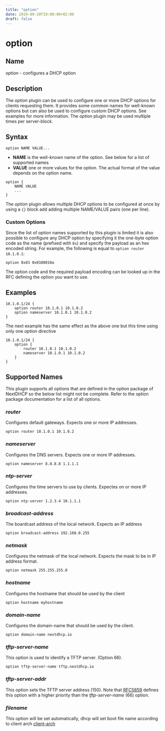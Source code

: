 ```yaml
---
title: "option"
date: 2019-09-20T19:00:00+02:00
draft: false
---
```


# option

## Name

*option* - configures a DHCP option

## Description

The *option* plugin can be used to configure one or more DHCP options for clients
requesting them. It provides some common names for well-known options but can
also be used to configure custom DHCP options. See examples for more information.
The *option* plugin may be used multiple times per server-block.

## Syntax

```
option NAME VALUE...
```

* **NAME** is the well-known name of the option. See below for a list of supported names
* **VALUE** one or more values for the option. The actual format of the value depends on the option name.

```
option {
    NAME VALUE
    ...
}
```

The *option* plugin allows multiple DHCP options to be configured at once by using a `{}` block add adding multiple NAME/VALUE pairs (one per line).

### Custom Options

Since the list of option names supported by this plugin is limited it is also possible to configure any DHCP option by specifying it the one-byte option code as the name (prefixed with `0x`) and specify the payload as an hex encoded string. For example, the following is equal to `option router 10.1.0.1`:

```
option 0x03 0x0100010a
```

The option code and the required payload encoding can be looked up in the RFC defining the option you want to use.

## Examples

```
10.1.0.1/24 {
    option router 10.1.0.1 10.1.0.2
    option nameserver 10.1.0.1 10.1.0.2
}
```

The next example has the same effect as the above one but this time using
only one *option* directive

```
10.1.0.1/24 {
    option {
        router 10.1.0.1 10.1.0.2
        nameserver 10.1.0.1 10.1.0.2
    }
}
```

## Supported Names

This plugin supports all options that are defined in the option package of NextDHCP so the below list might not be complete.
Refer to the option package documentation for a list of all options.

### *router*

Configures default gateways. Expects one or more IP addresses.

```
option router 10.1.0.1 10.1.0.2
```

### *nameserver*

Configures the DNS servers. Expects one or more IP addresses.

```
option nameserver 8.8.8.8 1.1.1.1
```

### *ntp-server*

Configures the time servers to use by clients. Expectes on or more IP
addresses.

```
option ntp-server 1.2.3.4 10.1.1.1
```

### *broadcast-address*

The boardcast address of the local network. Expects an IP address

```
option broadcast-address 192.168.0.255
```

### *netmask*

Configures the netmask of the local network. Expects the mask to be in IP address format.

```
option netmask 255.255.255.0
```

### *hostname*

Configures the hostname that should be used by the client

```
option hostname myhostname
```

### *domain-name*

Configures the domain-name that should be used by the client.

```
option domain-name nextdhcp.io
```

### *tftp-server-name*

This option is used to identify a TFTP server. (Option 66).

```
option tftp-server-name tftp.nextdhcp.io
```

### *tftp-server-addr*

This option sets the TFTP server address (150). Note that [RFC5859](https://tools.ietf.org/html/rfc5859)
defines this option with a higher priority than the *tftp-server-name* (66) option.

### *filename*

This option will be set automatically, dhcp will set boot file name according to client arch [client-arch](https://tools.ietf.org/html/rfc4578#section-2.1)

